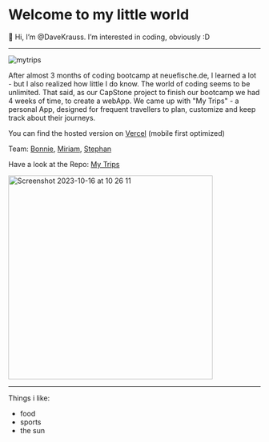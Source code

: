 # Welcome to my little world

👋 Hi, I’m @DaveKrauss. I’m interested in coding, obviously :D

  
---
![mytrips](https://github.com/DaveKrauss/DaveKrauss/assets/139886649/8874a9da-58a3-46cf-994f-dbdd48d5522f)


After almost 3 months of coding bootcamp at neuefische.de, I learned a lot - but I also realized how little I do know. The world of coding seems to be unlimited.
That said, as our CapStone project to finish our bootcamp we had 4 weeks of time, to create a webApp. We came up with "My Trips" - a personal App, designed for frequent travellers to plan, customize and keep track about their journeys.

You can find the hosted version on [Vercel](https://my-trips-weld-sigma.vercel.app/) (mobile first optimized)

Team: [Bonnie](https://github.com/B-Baumeister), [Miriam](https://github.com/miriam-ertl), [Stephan](https://github.com/StephanBergmann)

Have a look at the Repo: [My Trips](https://github.com/miriam-ertl/my-trips) 

<img width="408" alt="Screenshot 2023-10-16 at 10 26 11" src="https://github.com/DaveKrauss/DaveKrauss/assets/139886649/ab59e2a0-877c-4d33-a5ba-2ccb9d00cb59">

---
Things i like:

- food
- sports
- the sun


<!---
DaveKrauss/DaveKrauss is a ✨ special ✨ repository because its `README.md` (this file) appears on your GitHub profile.
You can click the Preview link to take a look at your changes.
--->
